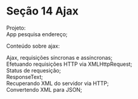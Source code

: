 # Seção 14 Ajax

Projeto:<br/>
App pesquisa endereço;<br/>

Conteúdo sobre ajax:<br/>

Ajax, requisições síncronas e assíncronas; <br/>
Efetuando requisições HTTP via XMLHttpRequest; <br/>
Status de requesição; <br/>
ResponseText; <br/>
Recuperando XML do servidor via HTTP; <br/>
Convertendo XML para JSON; <br/>
